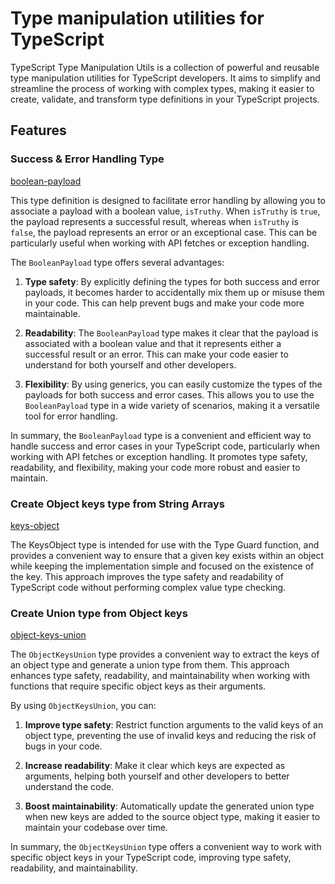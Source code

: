 # Type manipulation utilities for TypeScript

TypeScript Type Manipulation Utils is a collection of powerful and reusable type manipulation utilities for TypeScript developers. It aims to simplify and streamline the process of working with complex types, making it easier to create, validate, and transform type definitions in your TypeScript projects.

## Features

### Success & Error Handling Type

[boolean-payload](https://github.com/Lycolia/ts-type-manipulation-utilities/tree/main/src/utils/boolean-payload)

This type definition is designed to facilitate error handling by allowing you to associate a payload with a boolean value, `isTruthy`. When `isTruthy` is `true`, the payload represents a successful result, whereas when `isTruthy` is `false`, the payload represents an error or an exceptional case. This can be particularly useful when working with API fetches or exception handling.

The `BooleanPayload` type offers several advantages:

1. **Type safety**: By explicitly defining the types for both success and error payloads, it becomes harder to accidentally mix them up or misuse them in your code. This can help prevent bugs and make your code more maintainable.

2. **Readability**: The `BooleanPayload` type makes it clear that the payload is associated with a boolean value and that it represents either a successful result or an error. This can make your code easier to understand for both yourself and other developers.

3. **Flexibility**: By using generics, you can easily customize the types of the payloads for both success and error cases. This allows you to use the `BooleanPayload` type in a wide variety of scenarios, making it a versatile tool for error handling.

In summary, the `BooleanPayload` type is a convenient and efficient way to handle success and error cases in your TypeScript code, particularly when working with API fetches or exception handling. It promotes type safety, readability, and flexibility, making your code more robust and easier to maintain.

### Create Object keys type from String Arrays

[keys-object](https://github.com/Lycolia/ts-type-manipulation-utilities/tree/main/src/utils/keys-object)

The KeysObject type is intended for use with the Type Guard function, and provides a convenient way to ensure that a given key exists within an object while keeping the implementation simple and focused on the existence of the key. This approach improves the type safety and readability of TypeScript code without performing complex value type checking.

### Create Union type from Object keys

[object-keys-union](https://github.com/Lycolia/ts-type-manipulation-utilities/tree/main/src/utils/object-keys-union)

The `ObjectKeysUnion` type provides a convenient way to extract the keys of an object type and generate a union type from them. This approach enhances type safety, readability, and maintainability when working with functions that require specific object keys as their arguments.

By using `ObjectKeysUnion`, you can:

1. **Improve type safety**: Restrict function arguments to the valid keys of an object type, preventing the use of invalid keys and reducing the risk of bugs in your code.

2. **Increase readability**: Make it clear which keys are expected as arguments, helping both yourself and other developers to better understand the code.

3. **Boost maintainability**: Automatically update the generated union type when new keys are added to the source object type, making it easier to maintain your codebase over time.

In summary, the `ObjectKeysUnion` type offers a convenient way to work with specific object keys in your TypeScript code, improving type safety, readability, and maintainability.
